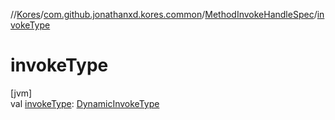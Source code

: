 //[Kores](../../../index.md)/[com.github.jonathanxd.kores.common](../index.md)/[MethodInvokeHandleSpec](index.md)/[invokeType](invoke-type.md)

# invokeType

[jvm]\
val [invokeType](invoke-type.md): [DynamicInvokeType](../../com.github.jonathanxd.kores.base/-dynamic-invoke-type/index.md)

